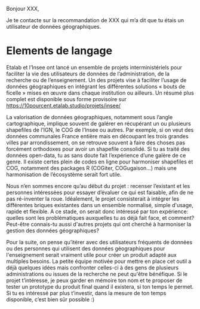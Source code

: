 Bonjour XXX,
 
Je te contacte sur la recommandation de XXX qui m’a dit que tu étais un utilisateur de données géographiques.

# Elements de langage

 
Etalab et l’Insee ont lancé un ensemble de projets interministériels pour faciliter la vie des utilisateurs de données de l’administration, de la recherche ou de l’enseignement. Un des projets vise à faciliter l’usage de données géographiques en intégrant les différentes solutions « bouts de ficelle » mises en œuvre dans chaque institution ou ailleurs. Un résumé plus complet est disponible sous forme provisoire sur https://10pourcent.etalab.studio/projets/insee/
 
La valorisation de données géographiques, notamment sous l’angle cartographique, implique souvent de galérer en récupérant un ou plusieurs shapefiles de l’IGN, le COG de l’Insee ou autres. Par exemple, si on veut des données communales France entière mais en découpant les trois grandes villes par arrondissement, on se retrouve souvent à faire des choses pas forcément orthodoxes pour avoir un shapefile consolidé. Si tu as traité des données open-data, tu as sans doute fait l’expérience d’une galère de ce genre. Il existe certes plein de codes en ligne pour harmoniser shapefiles et COG, notamment des packages R (COGiter, COGugaison…) mais une harmonisation de l’écosystème serait fort utile. 
 
Nous n’en sommes encore qu’au début du projet : recenser l’existant et les personnes intéressées pour essayer d’évaluer ce qui est faisable, afin de ne pas ré-inventer la roue. Idéalement, le projet consisterait à intégrer les différentes briques existantes dans un ensemble normalisé, simple d'usage, rapide et flexible. A ce stade, on serait donc intéressé par ton expérience: quelles sont les problématiques auxquelles tu as déjà fait face, et comment? Peut-être connais-tu aussi d'autres projets qui ont cherché à harmoniser la gestion des données géographiques? 

Pour la suite, on pense qu’itérer avec des utilisateurs fréquents de données ou des personnes qui utilisent des données géographiques pour l'enseignement serait vraiment utile pour créer un produit adapté aux multiples besoins. La petite équipe motivée pour mettre en place cet outil a déjà quelques idées mais confronter celles-ci à des gens de plusieurs administrations ou issues de la recherche ne peut qu'être bénéfique. Si le projet t’intéresse, je peux garder en mémoire ton nom et te proposer de tester un prototype du produit final quand il existera, si ton temps le permet. Si tu es intéressé par plus t’investir, dans la mesure de ton temps disponible, c’est bien sûr possible :)  
